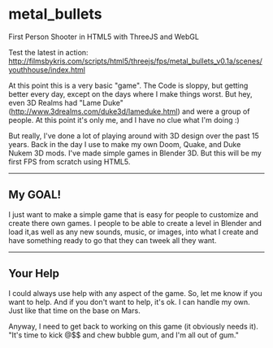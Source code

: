 metal_bullets
=============

First Person Shooter in HTML5 with ThreeJS and WebGL

Test the latest in action:
http://filmsbykris.com/scripts/html5/threejs/fps/metal_bullets_v0.1a/scenes/youthhouse/index.html

At this point this is a very basic "game".  The Code is sloppy, but getting better every day, except on the days where I make things worst.  But hey, even 3D Realms had "Lame Duke" (http://www.3drealms.com/duke3d/lameduke.html) and were a group of people.  At this point it's only me, and I have no clue what I'm doing :)

But really, I've done a lot of playing around with 3D design over the past 15 years.  Back in the day I use to make my own Doom, Quake, and Duke Nukem 3D mods.  I've made simple games in Blender 3D.  But this will be my first FPS from scratch using HTML5. 

------------------------
My GOAL!
------------------------
I just want to make a simple game that is easy for people to customize and create there own games.  I people to be able to create a level in Blender and load it,as well as any new sounds, music, or images, into what I create and have something ready to go that they can tweek all they want.



-----------------------
Your Help
-----------------------
I could always use help with any aspect of the game.  So, let me know if you want to help.
And if you don't want to help, it's ok.  I can handle my own.  Just like that time on the base on Mars.


Anyway, I need to get back to working on this game (it obviously needs it).
"It's time to kick @$$ and chew bubble gum, and I'm all out of gum."
